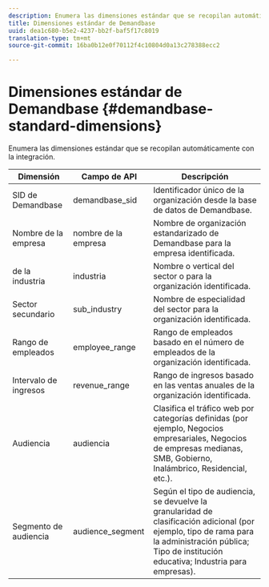 ```yaml
---
description: Enumera las dimensiones estándar que se recopilan automáticamente con la integración.
title: Dimensiones estándar de Demandbase
uuid: dea1c680-b5e2-4237-bb2f-baf5f17c8019
translation-type: tm+mt
source-git-commit: 16ba0b12e0f70112f4c10804d0a13c278388ecc2

---
```



# Dimensiones estándar de Demandbase {#demandbase-standard-dimensions}

Enumera las dimensiones estándar que se recopilan automáticamente con la integración.

| Dimensión | Campo de API | Descripción |
|---|---|---|
| SID de Demandbase | demandbase_sid | Identificador único de la organización desde la base de datos de Demandbase. |
| Nombre de la empresa | nombre de la empresa | Nombre de organización estandarizado de Demandbase para la empresa identificada. |
| de la industria | industria | Nombre o vertical del sector o para la organización identificada. |
| Sector secundario | sub_industry | Nombre de especialidad del sector para la organización identificada. |
| Rango de empleados | employee_range | Rango de empleados basado en el número de empleados de la organización identificada. |
| Intervalo de ingresos | revenue_range | Rango de ingresos basado en las ventas anuales de la organización identificada. |
| Audiencia | audiencia | Clasifica el tráfico web por categorías definidas (por ejemplo, Negocios empresariales, Negocios de empresas medianas, SMB, Gobierno, Inalámbrico, Residencial, etc.). |
| Segmento de audiencia | audience_segment | Según el tipo de audiencia, se devuelve la granularidad de clasificación adicional (por ejemplo, tipo de rama para la administración pública; Tipo de institución educativa; Industria para empresas). |

